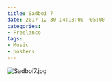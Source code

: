 ```yaml
---
title: Sadboi 7
date: 2017-12-30 14:18:00 -05:00
categories:
- Freelance
tags:
- Music
- posters
---
```


![Sadboi7.jpg](/uploads/Sadboi7.jpg)